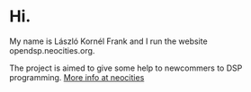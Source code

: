 <h1>Hi.</h1>

My name is László Kornél Frank and I run the website opendsp.neocities.org.

The project is aimed to give some help to newcommers to DSP programming.
<a href="opendsp.neocities.org" target="_blank">More info at neocities</a>


<!---
ODSP/ODSP is a ✨ special ✨ repository because its `README.md` (this file) appears on your GitHub profile.
You can click the Preview link to take a look at your changes.
--->
